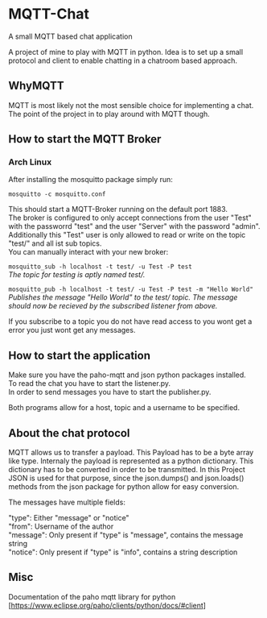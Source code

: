 # MQTT-Chat
A small MQTT based chat application

A project of mine to play with MQTT in python. Idea is to set up a small protocol and client to enable chatting in a chatroom based approach.

## WhyMQTT

MQTT is most likely not the most sensible choice for implementing a chat. The point of the project in to play around with MQTT though.

## How to start the MQTT Broker

### Arch Linux
After installing the mosquitto package simply run:

`mosquitto -c mosquitto.conf`

This should start a MQTT-Broker running on the default port 1883.<br>
The broker is configured to only accept connections from the user "Test" with the passworrd "test" and the user "Server" with the password "admin". Additionally this "Test" user is only allowed to read or write on the topic "test/" and all ist sub topics.<br>
You can manually interact with your new broker:

`mosquitto_sub -h localhost -t test/ -u Test -P test`<br>
*The topic for testing is aptly named test/.*

`mosquitto_pub -h localhost -t test/ -u Test -P test -m "Hello World"`<br>
*Publishes the message "Hello World" to the test/ topic. The message should now be recieved by the subscribed listener from above.*<br>

If you subscribe to a topic you do not have read access to you wont get a error you just wont get any messages.

## How to start the application

Make sure you have the paho-mqtt and json python packages installed.<br>
To read the chat you have to start the listener.py.<br>
In order to send messages you have to start the publisher.py.<br>

Both programs allow for a host, topic and a username to be specified.

## About the chat protocol

MQTT allows us to transfer a payload. This Payload has to be a byte array like type. Internaly the payload is represented as a python dictionary. This dictionary has to be converted in order to be transmitted. In this Project JSON is used for that purpose, since the json.dumps() and json.loads() methods from the json package for python allow for easy conversion.

The messages have multiple fields:

"type": Either "message" or "notice"<br>
"from": Username of the author<br>
"message": Only present if "type" is "message", contains the message string<br>
"notice": Only present if "type" is "info", contains a string description<br>

## Misc

Documentation of the paho mqtt library for python
[https://www.eclipse.org/paho/clients/python/docs/#client]
